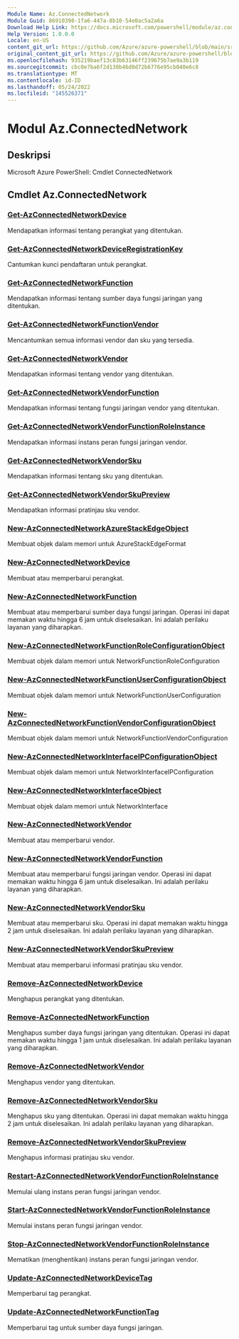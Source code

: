 ```yaml
---
Module Name: Az.ConnectedNetwork
Module Guid: 86910398-1fa6-447a-8b10-54e0ac5a2a6a
Download Help Link: https://docs.microsoft.com/powershell/module/az.connectednetwork
Help Version: 1.0.0.0
Locale: en-US
content_git_url: https://github.com/Azure/azure-powershell/blob/main/src/ConnectedNetwork/help/Az.ConnectedNetwork.md
original_content_git_url: https://github.com/Azure/azure-powershell/blob/main/src/ConnectedNetwork/help/Az.ConnectedNetwork.md
ms.openlocfilehash: 935219baef13c83b63146ff239675b7ae9a3b119
ms.sourcegitcommit: cbc0e7ba6f2d138b46d0d72b6776e95cb040e6c8
ms.translationtype: MT
ms.contentlocale: id-ID
ms.lasthandoff: 05/24/2022
ms.locfileid: "145526371"
---
```

# Modul Az.ConnectedNetwork
## Deskripsi
Microsoft Azure PowerShell: Cmdlet ConnectedNetwork

## Cmdlet Az.ConnectedNetwork
### [Get-AzConnectedNetworkDevice](Get-AzConnectedNetworkDevice.md)
Mendapatkan informasi tentang perangkat yang ditentukan.

### [Get-AzConnectedNetworkDeviceRegistrationKey](Get-AzConnectedNetworkDeviceRegistrationKey.md)
Cantumkan kunci pendaftaran untuk perangkat.

### [Get-AzConnectedNetworkFunction](Get-AzConnectedNetworkFunction.md)
Mendapatkan informasi tentang sumber daya fungsi jaringan yang ditentukan.

### [Get-AzConnectedNetworkFunctionVendor](Get-AzConnectedNetworkFunctionVendor.md)
Mencantumkan semua informasi vendor dan sku yang tersedia.

### [Get-AzConnectedNetworkVendor](Get-AzConnectedNetworkVendor.md)
Mendapatkan informasi tentang vendor yang ditentukan.

### [Get-AzConnectedNetworkVendorFunction](Get-AzConnectedNetworkVendorFunction.md)
Mendapatkan informasi tentang fungsi jaringan vendor yang ditentukan.

### [Get-AzConnectedNetworkVendorFunctionRoleInstance](Get-AzConnectedNetworkVendorFunctionRoleInstance.md)
Mendapatkan informasi instans peran fungsi jaringan vendor.

### [Get-AzConnectedNetworkVendorSku](Get-AzConnectedNetworkVendorSku.md)
Mendapatkan informasi tentang sku yang ditentukan.

### [Get-AzConnectedNetworkVendorSkuPreview](Get-AzConnectedNetworkVendorSkuPreview.md)
Mendapatkan informasi pratinjau sku vendor.

### [New-AzConnectedNetworkAzureStackEdgeObject](New-AzConnectedNetworkAzureStackEdgeObject.md)
Membuat objek dalam memori untuk AzureStackEdgeFormat

### [New-AzConnectedNetworkDevice](New-AzConnectedNetworkDevice.md)
Membuat atau memperbarui perangkat.

### [New-AzConnectedNetworkFunction](New-AzConnectedNetworkFunction.md)
Membuat atau memperbarui sumber daya fungsi jaringan.
Operasi ini dapat memakan waktu hingga 6 jam untuk diselesaikan.
Ini adalah perilaku layanan yang diharapkan.

### [New-AzConnectedNetworkFunctionRoleConfigurationObject](New-AzConnectedNetworkFunctionRoleConfigurationObject.md)
Membuat objek dalam memori untuk NetworkFunctionRoleConfiguration

### [New-AzConnectedNetworkFunctionUserConfigurationObject](New-AzConnectedNetworkFunctionUserConfigurationObject.md)
Membuat objek dalam memori untuk NetworkFunctionUserConfiguration

### [New-AzConnectedNetworkFunctionVendorConfigurationObject](New-AzConnectedNetworkFunctionVendorConfigurationObject.md)
Membuat objek dalam memori untuk NetworkFunctionVendorConfiguration

### [New-AzConnectedNetworkInterfaceIPConfigurationObject](New-AzConnectedNetworkInterfaceIPConfigurationObject.md)
Membuat objek dalam memori untuk NetworkInterfaceIPConfiguration

### [New-AzConnectedNetworkInterfaceObject](New-AzConnectedNetworkInterfaceObject.md)
Membuat objek dalam memori untuk NetworkInterface

### [New-AzConnectedNetworkVendor](New-AzConnectedNetworkVendor.md)
Membuat atau memperbarui vendor.

### [New-AzConnectedNetworkVendorFunction](New-AzConnectedNetworkVendorFunction.md)
Membuat atau memperbarui fungsi jaringan vendor.
Operasi ini dapat memakan waktu hingga 6 jam untuk diselesaikan.
Ini adalah perilaku layanan yang diharapkan.

### [New-AzConnectedNetworkVendorSku](New-AzConnectedNetworkVendorSku.md)
Membuat atau memperbarui sku.
Operasi ini dapat memakan waktu hingga 2 jam untuk diselesaikan.
Ini adalah perilaku layanan yang diharapkan.

### [New-AzConnectedNetworkVendorSkuPreview](New-AzConnectedNetworkVendorSkuPreview.md)
Membuat atau memperbarui informasi pratinjau sku vendor.

### [Remove-AzConnectedNetworkDevice](Remove-AzConnectedNetworkDevice.md)
Menghapus perangkat yang ditentukan.

### [Remove-AzConnectedNetworkFunction](Remove-AzConnectedNetworkFunction.md)
Menghapus sumber daya fungsi jaringan yang ditentukan.
Operasi ini dapat memakan waktu hingga 1 jam untuk diselesaikan.
Ini adalah perilaku layanan yang diharapkan.

### [Remove-AzConnectedNetworkVendor](Remove-AzConnectedNetworkVendor.md)
Menghapus vendor yang ditentukan.

### [Remove-AzConnectedNetworkVendorSku](Remove-AzConnectedNetworkVendorSku.md)
Menghapus sku yang ditentukan.
Operasi ini dapat memakan waktu hingga 2 jam untuk diselesaikan.
Ini adalah perilaku layanan yang diharapkan.

### [Remove-AzConnectedNetworkVendorSkuPreview](Remove-AzConnectedNetworkVendorSkuPreview.md)
Menghapus informasi pratinjau sku vendor.

### [Restart-AzConnectedNetworkVendorFunctionRoleInstance](Restart-AzConnectedNetworkVendorFunctionRoleInstance.md)
Memulai ulang instans peran fungsi jaringan vendor.

### [Start-AzConnectedNetworkVendorFunctionRoleInstance](Start-AzConnectedNetworkVendorFunctionRoleInstance.md)
Memulai instans peran fungsi jaringan vendor.

### [Stop-AzConnectedNetworkVendorFunctionRoleInstance](Stop-AzConnectedNetworkVendorFunctionRoleInstance.md)
Mematikan (menghentikan) instans peran fungsi jaringan vendor.

### [Update-AzConnectedNetworkDeviceTag](Update-AzConnectedNetworkDeviceTag.md)
Memperbarui tag perangkat.

### [Update-AzConnectedNetworkFunctionTag](Update-AzConnectedNetworkFunctionTag.md)
Memperbarui tag untuk sumber daya fungsi jaringan.

